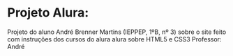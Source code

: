 # Projeto Alura:
Projeto do aluno André Brenner Martins (IEPPEP, 1ºB, nº 3) sobre o site feito com instruções dos cursos do alura alura sobre HTML5 e CSS3
Professor: André
